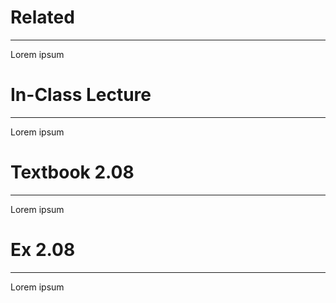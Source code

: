 # Related
---
Lorem ipsum

# In-Class Lecture
---
Lorem ipsum

# Textbook 2.08
---
Lorem ipsum

# Ex 2.08
---
Lorem ipsum